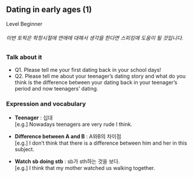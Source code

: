 ## Dating in early ages (1)
Level Beginner
###### 이번 토픽은 학창시절에 연애에 대해서 생각을 한다면 스피킹에 도움이 될 것입니다.

### Talk about it
- Q1. Please tell me your first dating back in your school days!
- Q2. Please tell me about your teenager’s dating story and what do you think is the difference between your dating back in your teenager’s period and now teenagers’ dating.
### Expression and vocabulary
- **Teenager** : 십대  
[e.g.] Nowadays teenagers are very rude I think.

- **Difference between A and B** : A와B의 차이점  
[e.g.] I don’t think that there is a difference between him and her in this subject.

- **Watch sb doing stb** : sb가 sth하는 것을 보다.  
[e.g.] I think that my mother watched us walking together.


